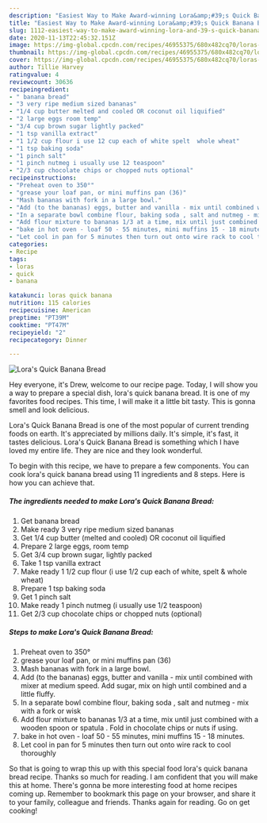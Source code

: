 ```yaml
---
description: "Easiest Way to Make Award-winning Lora&amp;#39;s Quick Banana Bread"
title: "Easiest Way to Make Award-winning Lora&amp;#39;s Quick Banana Bread"
slug: 1112-easiest-way-to-make-award-winning-lora-and-39-s-quick-banana-bread
date: 2020-11-13T22:45:32.151Z
image: https://img-global.cpcdn.com/recipes/46955375/680x482cq70/loras-quick-banana-bread-recipe-main-photo.jpg
thumbnail: https://img-global.cpcdn.com/recipes/46955375/680x482cq70/loras-quick-banana-bread-recipe-main-photo.jpg
cover: https://img-global.cpcdn.com/recipes/46955375/680x482cq70/loras-quick-banana-bread-recipe-main-photo.jpg
author: Tillie Harvey
ratingvalue: 4
reviewcount: 30636
recipeingredient:
- " banana bread"
- "3 very ripe medium sized bananas"
- "1/4 cup butter melted and cooled OR coconut oil liquified"
- "2 large eggs room temp"
- "3/4 cup brown sugar lightly packed"
- "1 tsp vanilla extract"
- "1 1/2 cup flour i use 12 cup each of white spelt  whole wheat"
- "1 tsp baking soda"
- "1 pinch salt"
- "1 pinch nutmeg i usually use 12 teaspoon"
- "2/3 cup chocolate chips or chopped nuts optional"
recipeinstructions:
- "Preheat oven to 350°"
- "grease your loaf pan, or mini muffins pan (36)"
- "Mash bananas with fork in a large bowl."
- "Add (to the bananas) eggs, butter and vanilla - mix until combined with mixer at medium speed.  Add sugar, mix on high until combined and a little fluffy."
- "In a separate bowl combine flour, baking soda , salt and nutmeg - mix with a fork or wisk"
- "Add flour mixture to bananas 1/3 at a time, mix until just combined with a wooden spoon or spatula .  Fold in chocolate chips or nuts if using."
- "bake in hot oven - loaf 50 - 55 minutes, mini muffins 15 - 18 minutes."
- "Let cool in pan for 5 minutes then turn out onto wire rack to cool thoroughly"
categories:
- Recipe
tags:
- loras
- quick
- banana

katakunci: loras quick banana 
nutrition: 115 calories
recipecuisine: American
preptime: "PT39M"
cooktime: "PT47M"
recipeyield: "2"
recipecategory: Dinner

---
```



![Lora&#39;s Quick Banana Bread](https://img-global.cpcdn.com/recipes/46955375/680x482cq70/loras-quick-banana-bread-recipe-main-photo.jpg)

Hey everyone, it's Drew, welcome to our recipe page. Today, I will show you a way to prepare a special dish, lora&#39;s quick banana bread. It is one of my favorites food recipes. This time, I will make it a little bit tasty. This is gonna smell and look delicious.

Lora&#39;s Quick Banana Bread is one of the most popular of current trending foods on earth. It's appreciated by millions daily. It's simple, it's fast, it tastes delicious. Lora&#39;s Quick Banana Bread is something which I have loved my entire life. They are nice and they look wonderful.




To begin with this recipe, we have to prepare a few components. You can cook lora&#39;s quick banana bread using 11 ingredients and 8 steps. Here is how you can achieve that.

<!--inarticleads1-->

##### The ingredients needed to make Lora&#39;s Quick Banana Bread:

1. Get  banana bread
1. Make ready 3 very ripe medium sized bananas
1. Get 1/4 cup butter (melted and cooled) OR coconut oil liquified
1. Prepare 2 large eggs, room temp
1. Get 3/4 cup brown sugar, lightly packed
1. Take 1 tsp vanilla extract
1. Make ready 1 1/2 cup flour (i use 1/2 cup each of white, spelt &amp; whole wheat)
1. Prepare 1 tsp baking soda
1. Get 1 pinch salt
1. Make ready 1 pinch nutmeg (i usually use 1/2 teaspoon)
1. Get 2/3 cup chocolate chips or chopped nuts (optional)




<!--inarticleads2-->

##### Steps to make Lora&#39;s Quick Banana Bread:

1. Preheat oven to 350°
1. grease your loaf pan, or mini muffins pan (36)
1. Mash bananas with fork in a large bowl.
1. Add (to the bananas) eggs, butter and vanilla - mix until combined with mixer at medium speed.  Add sugar, mix on high until combined and a little fluffy.
1. In a separate bowl combine flour, baking soda , salt and nutmeg - mix with a fork or wisk
1. Add flour mixture to bananas 1/3 at a time, mix until just combined with a wooden spoon or spatula .  Fold in chocolate chips or nuts if using.
1. bake in hot oven - loaf 50 - 55 minutes, mini muffins 15 - 18 minutes.
1. Let cool in pan for 5 minutes then turn out onto wire rack to cool thoroughly




So that is going to wrap this up with this special food lora&#39;s quick banana bread recipe. Thanks so much for reading. I am confident that you will make this at home. There's gonna be more interesting food at home recipes coming up. Remember to bookmark this page on your browser, and share it to your family, colleague and friends. Thanks again for reading. Go on get cooking!
